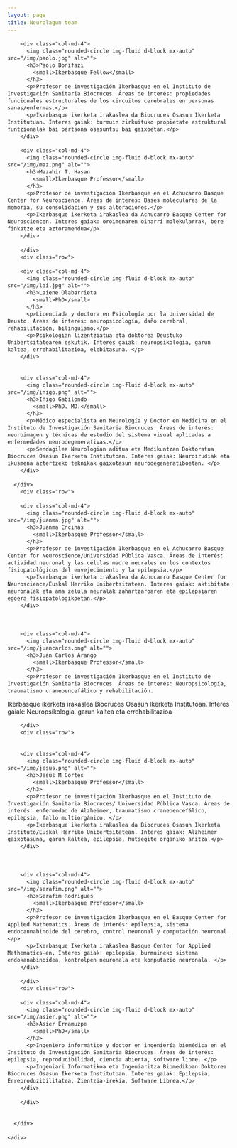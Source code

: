```yaml
---
layout: page
title: Neurolagun team
---
```


<div class="container">
      <div class="row">

        <div class="col-md-4">
          <img class="rounded-circle img-fluid d-block mx-auto" src="/img/paolo.jpg" alt="">
          <h3>Paolo Bonifazi
            <small>Ikerbasque Fellow</small>
          </h3>
          <p>Profesor de investigación Ikerbasque en el Instituto de Investigación Sanitaria Biocruces. Áreas de interés: propiedades funcionales estructurales de los circuitos cerebrales en personas sanas/enfermas.</p>
          <p>Ikerbasque ikerketa irakaslea da Biocruces Osasun Ikerketa Institutuan. Interes gaiak: burmuin zirkuituko propietate estruktural funtzionalak bai pertsona osasuntsu bai gaixoetan.</p>
        </div>

        <div class="col-md-4">
          <img class="rounded-circle img-fluid d-block mx-auto" src="/img/maz.png" alt="">
          <h3>Mazahir T. Hasan
            <small>Ikerbasque Professor</small>
          </h3>
          <p>Profesor de investigación Ikerbasque en el Achucarro Basque Center for Neuroscience. Áreas de interés: Bases moleculares de la memoria, su consolidación y sus alteraciones.</p>
          <p>Ikerbasque ikerketa irakaslea da Achucarro Basque Center for Neurosciencen. Interes gaiak: oroimenaren oinarri molekularrak, bere finkatze eta aztoramendua</p>
        </div>

        </div>
        <div class="row">

        <div class="col-md-4">
          <img class="rounded-circle img-fluid d-block mx-auto" src="/img/lai.jpg" alt="">
          <h3>Laiene Olabarrieta
            <small>PhD</small>
          </h3>
          <p>Licenciada y doctora en Psicología por la Universidad de Deusto. Áreas de interés: neuropsicología, daño cerebral, rehabilitación, bilingüismo.</p>
          <p>Psikologian lizentziatua eta doktorea Deustuko Unibertsitatearen eskutik. Interes gaiak: neuropsikologia, garun kaltea, errehabilitazioa, elebitasuna. </p>
        </div>


        <div class="col-md-4">
          <img class="rounded-circle img-fluid d-block mx-auto" src="/img/inigo.png" alt="">
          <h3>Iñigo Gabilondo
            <small>PhD. MD.</small>
          </h3>
          <p>Médico especialista en Neurología y Doctor en Medicina en el Instituto de Investigación Sanitaria Biocruces. Áreas de interés: neuroimagen y técnicas de estudio del sistema visual aplicadas a enfermedades neurodegenerativas.</p>
          <p>Sendagilea Neurologian aditua eta Medikuntzan Doktoratua Biocruces Osasun Ikerketa Institutoan. Interes gaiak: Neuroirudiak eta ikusmena aztertzeko teknikak gaixotasun neurodegeneratiboetan. </p>
        </div>

      </div>
        <div class="row">

        <div class="col-md-4">
          <img class="rounded-circle img-fluid d-block mx-auto" src="/img/juanma.jpg" alt="">
          <h3>Juanma Encinas
            <small>Ikerbasque Professor</small>
          </h3>
          <p>Profesor de investigación Ikerbasque en el Achucarro Basque Center for Neuroscience/Universidad Pública Vasca. Áreas de interés: actividad neuronal y las células madre neurales en los contextos fisiopatológicos del envejecimiento y la epilepsia.</p>
          <p>Ikerbasque ikerketa irakaslea da Achucarro Basque Center for Neuroscience/Euskal Herriko Unibertsitatean. Interes gaiak: aktibitate neuronalak eta ama zelula neuralak zahartzaroaren eta epilepsiaren egoera fisiopatologikoetan.</p>
        </div>



        <div class="col-md-4">
          <img class="rounded-circle img-fluid d-block mx-auto" src="/img/juancarlos.png" alt="">
          <h3>Juan Carlos Arango
            <small>Ikerbasque Professor</small>
          </h3>
          <p>Profesor de investigación Ikerbasque en el Instituto de Investigación Sanitaria Biocruces. Áreas de interés: Neuropsicología, traumatismo craneoencefálico y rehabilitación.
</p>
          <p>Ikerbasque ikerketa irakaslea Biocruces Osasun Ikerketa Institutoan. Interes gaiak: Neuropsikologia, garun kaltea eta errehabilitazioa</p>
        </div>

        </div>
        <div class="row">


        <div class="col-md-4">
          <img class="rounded-circle img-fluid d-block mx-auto" src="/img/jesus.png" alt="">
          <h3>Jesús M Cortés
            <small>Ikerbasque Professor</small>
          </h3>
          <p>Profesor de investigación Ikerbasque en el Instituto de Investigación Sanitaria Biocruces/ Universidad Pública Vasca. Áreas de interés: enfermedad de Alzheimer, traumatismo craneoencefálico, epilepsia, fallo multiorgánico. </p>
          <p>Ikerbasque ikerketa irakaslea da Biocruces Osasun Ikerketa Instituto/Euskal Herriko Unibertsitatean. Interes gaiak: Alzheimer gaixotasuna, garun kaltea, epilepsia, hutsegite organiko anitza.</p>
        </div>



        <div class="col-md-4">
          <img class="rounded-circle img-fluid d-block mx-auto" src="/img/serafim.png" alt="">
          <h3>Serafim Rodrigues
            <small>Ikerbasque Professor</small>
          </h3>
          <p>Profesor de investigación Ikerbasque en el Basque Center for Applied Mathematics. Áreas de interés: epilepsia, sistema endocannabinoide del cerebro, control neuronal y computación neuronal. </p>
          <p>Ikerbasque Ikerketa irakaslea Basque Center for Applied Mathematics-en. Interes gaiak: epilepsia, burmuineko sistema endokanabinoidea, kontrolpen neuronala eta konputazio neuronala. </p>
        </div>

        </div>
        <div class="row">

        <div class="col-md-4">
          <img class="rounded-circle img-fluid d-block mx-auto" src="/img/asier.png" alt="">
          <h3>Asier Erramuzpe
            <small>PhD</small>
          </h3>
          <p>Ingeniero informático y doctor en ingeniería biomédica en el Instituto de Investigación Sanitaria Biocruces. Áreas de interés: epilepsia, reproducibilidad, ciencia abierta, software libre. </p>
          <p>Ingeniari Informatikoa eta Ingeniaritza Biomedikoan Doktorea Biocruces Osasun Ikerketa Institutoan. Interes gaiak: Epilepsia, Erreproduzibilitatea, Zientzia-irekia, Software Librea.</p>
        </div>

        </div>

        
      </div>

    </div>
